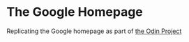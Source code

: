 The Google Homepage
===============

Replicating the Google homepage as part of <a href="http://www.theodinproject.com">the Odin Project</a>
